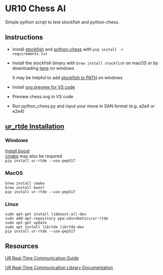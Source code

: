 # UR10 Chess AI

Simple python script to test stockfish and python-chess.

## Instructions

- Install [stockfish](https://pypi.org/project/stockfish/) and [python-chess](https://pypi.org/project/chess/) with `pip install -r requirements.txt`

- Install the stockfish binary with `brew install stockfish` on macOS or by downloading [here](https://stockfishchess.org/download/) on windows

  It may be helpful to add [stockfish to PATH](https://medium.com/@kevinmarkvi/how-to-add-executables-to-your-path-in-windows-5ffa4ce61a53) on windows

- Install [svg preview for VS code](https://marketplace.visualstudio.com/items?itemName=jock.svg)

- Preview chess.svg in VS code

- Run python_chess.py and input your move in SAN format (e.g. a2a4 or e2e4)

## [ur_rtde Installation](https://sdurobotics.gitlab.io/ur_rtde/installation/installation.html)

### Windows

[Install boost](https://www.geeksforgeeks.org/how-to-install-c-boost-libraries-on-windows/)  
[cmake](https://cmake.org/download/) may also be required  
`pip install ur-rtde --use-pep517`

### MacOS

`brew install cmake`  
`brew install boost`  
`pip install ur-rtde --use-pep517`

### Linux

`sudo apt-get install libboost-all-dev`  
`sudo add-apt-repository ppa:sdurobotics/ur-rtde`  
`sudo apt-get update`  
`sudo apt install librtde librtde-dev`  
`pip install ur-rtde --use-pep517`

## Resources

[UR Real-Time Communication Guide](https://www.universal-robots.com/articles/ur/interface-communication/real-time-data-exchange-rtde-guide/)

[UR Real-Time Communication Library Documentation](https://sdurobotics.gitlab.io/ur_rtde/index.html)
